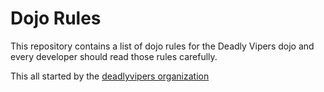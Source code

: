 Dojo Rules
==========

This repository contains a list of dojo rules for the Deadly Vipers dojo and every developer should read those rules carefully.

This all started by the [deadlyvipers organization](https://github.com/deadlyvipers)

